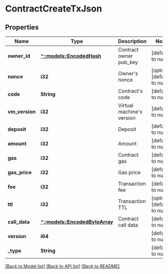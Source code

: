 # ContractCreateTxJson

## Properties
Name | Type | Description | Notes
------------ | ------------- | ------------- | -------------
**owner_id** | [***::models::EncodedHash**](EncodedHash.md) | Contract owner pub_key | [default to null]
**nonce** | **i32** | Owner&#39;s nonce | [optional] [default to null]
**code** | **String** | Contract&#39;s code | [default to null]
**vm_version** | **i32** | Virtual machine&#39;s version | [default to null]
**deposit** | **i32** | Deposit | [default to null]
**amount** | **i32** | Amount | [default to null]
**gas** | **i32** | Contract gas | [default to null]
**gas_price** | **i32** | Gas price | [default to null]
**fee** | **i32** | Transaction fee | [default to null]
**ttl** | **i32** | Transaction TTL | [optional] [default to null]
**call_data** | [***::models::EncodedByteArray**](EncodedByteArray.md) | Contract call data | [default to null]
**version** | **i64** |  | [default to null]
**_type** | **String** |  | [default to null]

[[Back to Model list]](../README.md#documentation-for-models) [[Back to API list]](../README.md#documentation-for-api-endpoints) [[Back to README]](../README.md)



